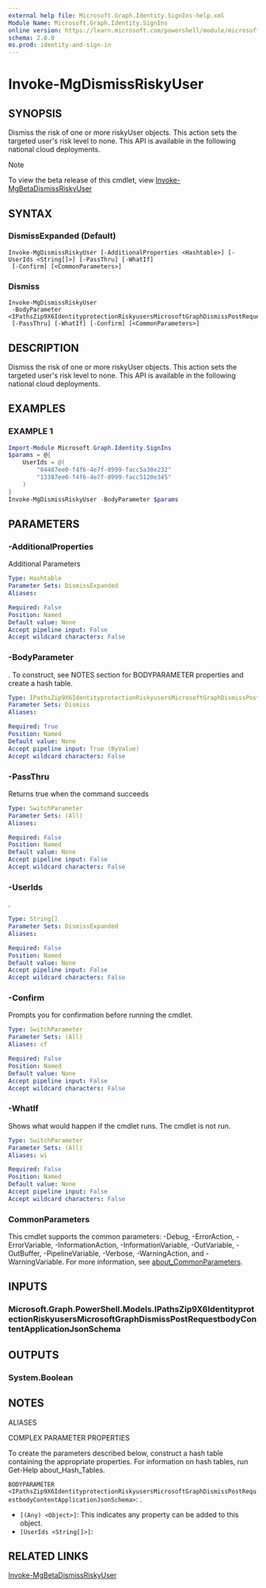 ```yaml
---
external help file: Microsoft.Graph.Identity.SignIns-help.xml
Module Name: Microsoft.Graph.Identity.SignIns
online version: https://learn.microsoft.com/powershell/module/microsoft.graph.identity.signins/invoke-mgdismissriskyuser
schema: 2.0.0
ms.prod: identity-and-sign-in
---
```


# Invoke-MgDismissRiskyUser

## SYNOPSIS
Dismiss the risk of one or more riskyUser objects.
This action sets the targeted user's risk level to none.
This API is available in the following national cloud deployments.

> [!NOTE]
> To view the beta release of this cmdlet, view [Invoke-MgBetaDismissRiskyUser](/powershell/module/Microsoft.Graph.Beta.Identity.SignIns/Invoke-MgBetaDismissRiskyUser?view=graph-powershell-beta)

## SYNTAX

### DismissExpanded (Default)
```
Invoke-MgDismissRiskyUser [-AdditionalProperties <Hashtable>] [-UserIds <String[]>] [-PassThru] [-WhatIf]
 [-Confirm] [<CommonParameters>]
```

### Dismiss
```
Invoke-MgDismissRiskyUser
 -BodyParameter <IPathsZip9X6IdentityprotectionRiskyusersMicrosoftGraphDismissPostRequestbodyContentApplicationJsonSchema>
 [-PassThru] [-WhatIf] [-Confirm] [<CommonParameters>]
```

## DESCRIPTION
Dismiss the risk of one or more riskyUser objects.
This action sets the targeted user's risk level to none.
This API is available in the following national cloud deployments.

## EXAMPLES

### EXAMPLE 1
```powershell
Import-Module Microsoft.Graph.Identity.SignIns
$params = @{
	UserIds = @(
		"04487ee0-f4f6-4e7f-8999-facc5a30e232"
		"13387ee0-f4f6-4e7f-8999-facc5120e345"
	)
}
Invoke-MgDismissRiskyUser -BodyParameter $params
```

## PARAMETERS

### -AdditionalProperties
Additional Parameters

```yaml
Type: Hashtable
Parameter Sets: DismissExpanded
Aliases:

Required: False
Position: Named
Default value: None
Accept pipeline input: False
Accept wildcard characters: False
```

### -BodyParameter
.
To construct, see NOTES section for BODYPARAMETER properties and create a hash table.

```yaml
Type: IPathsZip9X6IdentityprotectionRiskyusersMicrosoftGraphDismissPostRequestbodyContentApplicationJsonSchema
Parameter Sets: Dismiss
Aliases:

Required: True
Position: Named
Default value: None
Accept pipeline input: True (ByValue)
Accept wildcard characters: False
```

### -PassThru
Returns true when the command succeeds

```yaml
Type: SwitchParameter
Parameter Sets: (All)
Aliases:

Required: False
Position: Named
Default value: None
Accept pipeline input: False
Accept wildcard characters: False
```

### -UserIds
.

```yaml
Type: String[]
Parameter Sets: DismissExpanded
Aliases:

Required: False
Position: Named
Default value: None
Accept pipeline input: False
Accept wildcard characters: False
```

### -Confirm
Prompts you for confirmation before running the cmdlet.

```yaml
Type: SwitchParameter
Parameter Sets: (All)
Aliases: cf

Required: False
Position: Named
Default value: None
Accept pipeline input: False
Accept wildcard characters: False
```

### -WhatIf
Shows what would happen if the cmdlet runs.
The cmdlet is not run.

```yaml
Type: SwitchParameter
Parameter Sets: (All)
Aliases: wi

Required: False
Position: Named
Default value: None
Accept pipeline input: False
Accept wildcard characters: False
```

### CommonParameters
This cmdlet supports the common parameters: -Debug, -ErrorAction, -ErrorVariable, -InformationAction, -InformationVariable, -OutVariable, -OutBuffer, -PipelineVariable, -Verbose, -WarningAction, and -WarningVariable. For more information, see [about_CommonParameters](http://go.microsoft.com/fwlink/?LinkID=113216).

## INPUTS

### Microsoft.Graph.PowerShell.Models.IPathsZip9X6IdentityprotectionRiskyusersMicrosoftGraphDismissPostRequestbodyContentApplicationJsonSchema
## OUTPUTS

### System.Boolean
## NOTES

ALIASES

COMPLEX PARAMETER PROPERTIES

To create the parameters described below, construct a hash table containing the appropriate properties. For information on hash tables, run Get-Help about_Hash_Tables.


`BODYPARAMETER <IPathsZip9X6IdentityprotectionRiskyusersMicrosoftGraphDismissPostRequestbodyContentApplicationJsonSchema>`: .
  - `[(Any) <Object>]`: This indicates any property can be added to this object.
  - `[UserIds <String[]>]`: 

## RELATED LINKS
[Invoke-MgBetaDismissRiskyUser](/powershell/module/Microsoft.Graph.Beta.Identity.SignIns/Invoke-MgBetaDismissRiskyUser?view=graph-powershell-beta)
